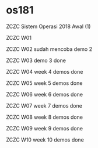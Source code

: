 # os181
ZCZC Sistem Operasi 2018 Awal (1)

ZCZC W01

ZCZC W02 sudah mencoba demo 2

ZCZC W03 demo 3 done

ZCZC W04 week 4 demos done

ZCZC W05 week 5 demos done

ZCZC W06 week 6 demos done

ZCZC W07 week 7 demos done

ZCZC W08 week 8 demos done

ZCZC W09 week 9 demos done

ZCZC W10 week 10 demos done
